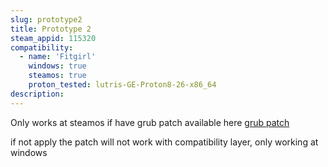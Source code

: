 ```yaml
---
slug: prototype2
title: Prototype 2
steam_appid: 115320
compatibility:
  - name: 'Fitgirl'
    windows: true
    steamos: true
    proton_tested: lutris-GE-Proton8-26-x86_64
description:
---
```

Only works at steamos if have grub patch available here [grub patch](https://github.com/pdx-rico/hogwarts-steamdeck-fix)

if not apply the patch will not work with compatibility layer, only working at windows
